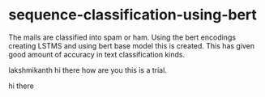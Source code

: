 # sequence-classification-using-bert

The mails are classified into spam or ham. Using the bert encodings creating LSTMS and using bert base model this is created. This has given good amount of accuracy in text classification kinds.

lakshmikanth
hi there how are you this is a trial.

hi there
